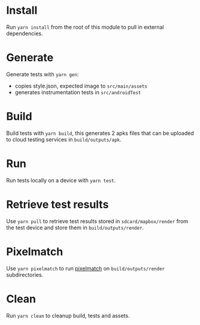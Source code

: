 # Install

Run `yarn install` from the root of this module to pull in external dependencies.

# Generate

Generate tests with `yarn gen`:
 - copies style.json, expected image to `src/main/assets`
 - generates instrumentation tests in `src/androidTest`
 
# Build

Build tests with `yarn build`, this generates 2 apks files that can be uploaded to cloud testing services in `build/outputs/apk`.
 
# Run

Run tests locally on a device with `yarn test`. 

# Retrieve test results

Use `yarn pull` to retrieve test results stored in `sdcard/mapbox/render` from the test device and store them in `build/outputs/render`.

# Pixelmatch

Use `yarn pixelmatch` to run [pixelmatch](https://github.com/mapbox/pixelmatch) on `build/outputs/render` subdirectories.

# Clean

Run `yarn clean` to cleanup build, tests and assets. 